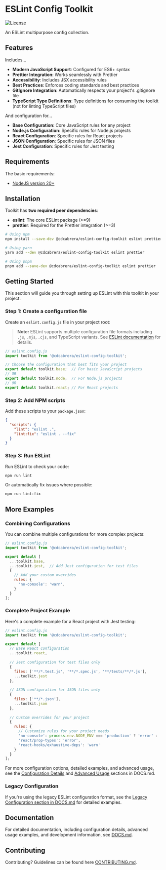 # ESLint Config Toolkit

[![License](https://img.shields.io/github/license/cdcabrera/eslint-config-toolkit.svg)](https://github.com/cdcabrera/eslint-config-toolkit/blob/main/LICENSE)

An ESLint multipurpose config collection.

## Features

Includes...
- **Modern JavaScript Support**: Configured for ES6+ syntax
- **Prettier Integration**: Works seamlessly with Prettier
- **Accessibility**: Includes JSX accessibility rules
- **Best Practices**: Enforces coding standards and best practices
- **GitIgnore Integration**: Automatically respects your project's .gitignore file
- **TypeScript Type Definitions**: Type definitions for consuming the toolkit (not for linting TypeScript files)

And configuration for...
- **Base Configuration**: Core JavaScript rules for any project
- **Node.js Configuration**: Specific rules for Node.js projects
- **React Configuration**: Specific rules for React projects
- **JSON Configuration**: Specific rules for JSON files
- **Jest Configuration**: Specific rules for Jest testing

## Requirements
The basic requirements:
- [NodeJS version 20+](https://nodejs.org/)

## Installation

Toolkit has **two required peer dependencies**:
- **eslint**: The core ESLint package (>=9)
- **prettier**: Required for the Prettier integration (>=3)

```bash
# Using npm
npm install --save-dev @cdcabrera/eslint-config-toolkit eslint prettier

# Using yarn
yarn add --dev @cdcabrera/eslint-config-toolkit eslint prettier

# Using pnpm
pnpm add --save-dev @cdcabrera/eslint-config-toolkit eslint prettier
```

## Getting Started

This section will guide you through setting up ESLint with this toolkit in your project.

### Step 1: Create a configuration file

Create an `eslint.config.js` file in your project root:

> **Note:** ESLint supports multiple configuration file formats including `.js`, `.mjs`, `.cjs`, and TypeScript variants. See [ESLint documentation](https://eslint.org/docs/latest/use/configure/configuration-files) for details.

```js
// eslint.config.js
import toolkit from '@cdcabrera/eslint-config-toolkit';

// Choose the configuration that best fits your project
export default toolkit.base;  // For basic JavaScript projects
// OR
export default toolkit.node;  // For Node.js projects
// OR
export default toolkit.react; // For React projects
```

### Step 2: Add NPM scripts

Add these scripts to your `package.json`:

```json
{
  "scripts": {
    "lint": "eslint .",
    "lint:fix": "eslint . --fix"
  }
}
```

### Step 3: Run ESLint

Run ESLint to check your code:

```bash
npm run lint
```

Or automatically fix issues where possible:

```bash
npm run lint:fix
```

## More Examples

### Combining Configurations

You can combine multiple configurations for more complex projects:

```js
// eslint.config.js
import toolkit from '@cdcabrera/eslint-config-toolkit';

export default [
  ...toolkit.base,
  ...toolkit.jest,  // Add Jest configuration for test files
  {
    // Add your custom overrides
    rules: {
      'no-console': 'warn',
    }
  }
];
```

### Complete Project Example

Here's a complete example for a React project with Jest testing:

```js
// eslint.config.js
import toolkit from '@cdcabrera/eslint-config-toolkit';

export default [
  // Base React configuration
  ...toolkit.react,
  
  // Jest configuration for test files only
  {
    files: ['**/*.test.js', '**/*.spec.js', '**/tests/**/*.js'],
    ...toolkit.jest
  },
  
  // JSON configuration for JSON files only
  {
    files: ['**/*.json'],
    ...toolkit.json
  },
  
  // Custom overrides for your project
  {
    rules: {
      // Customize rules for your project needs
      'no-console': process.env.NODE_ENV === 'production' ? 'error' : 'warn',
      'react/prop-types': 'error',
      'react-hooks/exhaustive-deps': 'warn'
    }
  }
];
```

For more configuration options, detailed examples, and advanced usage, see the [Configuration Details](./DOCS.md#configuration-details) and [Advanced Usage](./DOCS.md#advanced-usage) sections in DOCS.md.

### Legacy Configuration

If you're using the legacy ESLint configuration format, see the [Legacy Configuration section in DOCS.md](./DOCS.md#legacy-configuration) for detailed examples.

## Documentation

For detailed documentation, including configuration details, advanced usage examples, and development information, see [DOCS.md](./DOCS.md).

## Contributing

Contributing? Guidelines can be found here [CONTRIBUTING.md](./CONTRIBUTING.md).
